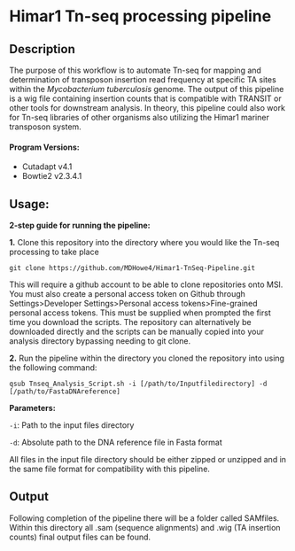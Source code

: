 
# Himar1 Tn-seq processing pipeline
## Description
The purpose of this workflow is to automate Tn-seq for mapping and determination of transposon insertion read frequency at specific TA sites within the _Mycobacterium tuberculosis_ genome.
The output of this pipeline is a wig file containing insertion counts that is compatible with TRANSIT or other tools for downstream analysis.
In theory, this pipeline could also work for Tn-seq libraries of other organisms also utilizing the Himar1 mariner transposon system.

#### Program Versions:
- Cutadapt v4.1
- Bowtie2 v2.3.4.1
## Usage:
**2-step guide for running the pipeline:**

**1.** Clone this repository into the directory where you would like the Tn-seq processing to take place

```shell
git clone https://github.com/MDHowe4/Himar1-TnSeq-Pipeline.git
```

This will require a github account to be able to clone repositories onto MSI. 
You must also create a personal access token on Github through Settings>Developer Settings>Personal access 
tokens>Fine-grained personal access tokens. This must be supplied when prompted the first time you download the scripts.
The repository can alternatively be downloaded directly and the scripts can be manually copied into your analysis directory bypassing needing to git clone.

**2.** Run the pipeline within the directory you cloned the repository into using the following command:

```
qsub Tnseq_Analysis_Script.sh -i [/path/to/Inputfiledirectory] -d [/path/to/FastaDNAreference]
```

**Parameters:**

`-i`: Path to the input files directory

`-d`: Absolute path to the DNA reference file in Fasta format

All files in the input file directory should be either zipped or unzipped and in the same file format for compatibility with this pipeline. 
## Output
Following completion of the pipeline there will be a folder called SAMfiles. Within this directory all .sam (sequence alignments)  and .wig (TA insertion counts) final output files can be found.

